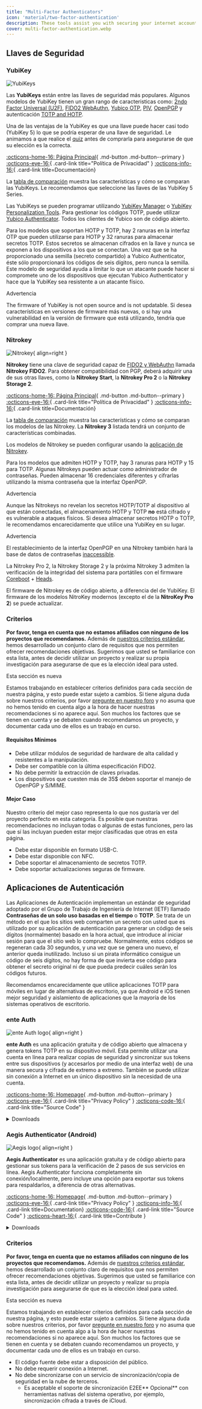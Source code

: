 ```yaml
---
title: "Multi-Factor Authenticators"
icon: 'material/two-factor-authentication'
description: These tools assist you with securing your internet accounts with Multi-Factor Authentication without sending your secrets to a third-party.
cover: multi-factor-authentication.webp
---
```


## Llaves de Seguridad

### YubiKey

<div class="admonition recommendation" markdown>

![YubiKeys](assets/img/multi-factor-authentication/yubikey.png)

Las **YubiKeys** están entre las llaves de seguridad más populares. Algunos modelos de YubiKey tienen un gran rango de caracteristicas como: [2ndo Factor Universal (U2F)](https://en.wikipedia.org/wiki/Universal_2nd_Factor), [FIDO2 WebAuthn](https://es.wikipedia.org/wiki/WebAuthn), [Yubico OTP](https://developers.yubico.com/OTP/), [PIV](https://en.wikipedia.org/wiki/FIPS_201), [OpenPGP](https://developers.yubico.com/PGP/) y autenticación [TOTP and HOTP](https://developers.yubico.com/OATH/).

Una de las ventajas de la YubiKey es que una llave puede hacer casi todo (YubiKey 5) lo que se podría esperar de una llave de seguridad. Le animamos a que realice el [quiz](https://www.yubico.com/quiz/) antes de comprarla para asegurarse de que su elección es la correcta.

[:octicons-home-16: Página Principal](https://www.yubico.com){ .md-button .md-button--primary }
[:octicons-eye-16:](https://www.yubico.com/support/terms-conditions/privacy-notice){ .card-link title="Política de Privacidad" }
[:octicons-info-16:](https://docs.yubico.com/){ .card-link title=Documentación}

</details>

</div>

La [tabla de comparación](https://www.yubico.com/store/compare/) muestra las características y cómo se comparan las YubiKeys. Le recomendamos que seleccione las llaves de las YubiKey 5 Series.

Las YubiKeys se pueden programar utilizando [YubiKey Manager](https://www.yubico.com/support/download/yubikey-manager/) o [YubiKey Personalization Tools](https://www.yubico.com/support/download/yubikey-personalization-tools/). Para gestionar los códigos TOTP, puede utilizar [Yubico Authenticator](https://www.yubico.com/products/yubico-authenticator/). Todos los clientes de Yubico son de código abierto.

Para los modelos que soportan HOTP y TOTP, hay 2 ranuras en la interfaz OTP que pueden utilizarse para HOTP y 32 ranuras para almacenar secretos TOTP. Estos secretos se almacenan cifrados en la llave y nunca se exponen a los dispositivos a los que se conectan. Una vez que se ha proporcionado una semilla (secreto compartido) a Yubico Authenticator, éste sólo proporcionará los códigos de seis dígitos, pero nunca la semilla. Este modelo de seguridad ayuda a limitar lo que un atacante puede hacer si compromete uno de los dispositivos que ejecutan Yubico Authenticator y hace que la YubiKey sea resistente a un atacante físico.

<div class="admonition warning" markdown>
<p class="admonition-title">Advertencia</p>

The firmware of YubiKey is not open source and is not updatable. Si desea características en versiones de firmware más nuevas, o si hay una vulnerabilidad en la versión de firmware que está utilizando, tendría que comprar una nueva llave.

</div>

### Nitrokey

<div class="admonition recommendation" markdown>

![Nitrokey](assets/img/multi-factor-authentication/nitrokey.jpg){ align=right }

**Nitrokey** tiene una clave de seguridad capaz de [FIDO2 y WebAuthn](basics/multi-factor-authentication.md#fido-fast-identity-online) llamada **Nitrokey FIDO2**. Para obtener compatibilidad con PGP, deberá adquirir una de sus otras llaves, como la **Nitrokey Start**, la **Nitrokey Pro 2** o la **Nitrokey Storage 2**.

[:octicons-home-16: Página Principal](https://www.nitrokey.com){ .md-button .md-button--primary }
[:octicons-eye-16:](https://www.nitrokey.com/data-privacy-policy){ .card-link title="Política de Privacidad" }
[:octicons-info-16:](https://docs.nitrokey.com/){ .card-link title=Documentación}

</details>

</div>

La [tabla de comparación](https://www.nitrokey.com/#comparison) muestra las características y cómo se comparan los modelos de las Nitrokey. La **Nitrokey 3** listada tendrá un conjunto de características combinadas.

Los modelos de Nitrokey se pueden configurar usando la [aplicación de Nitrokey](https://www.nitrokey.com/download).

Para los modelos que admiten HOTP y TOTP, hay 3 ranuras para HOTP y 15 para TOTP. Algunas Nitrokeys pueden actuar como administrador de contraseñas. Pueden almacenar 16 credenciales diferentes y cifrarlas utilizando la misma contraseña que la interfaz OpenPGP.

<div class="admonition warning" markdown>
<p class="admonition-title">Advertencia</p>

Aunque las Nitrokeys no revelan los secretos HOTP/TOTP al dispositivo al que están conectadas, el almacenamiento HOTP y TOTP **no** está cifrado y es vulnerable a ataques físicos. Si desea almacenar secretos HOTP o TOTP, le recomendamos encarecidamente que utilice una YubiKey en su lugar.

</div>

<div class="admonition warning" markdown>
<p class="admonition-title">Advertencia</p>

El restablecimiento de la interfaz OpenPGP en una Nitrokey también hará la base de datos de contraseñas [inaccessible](https://docs.nitrokey.com/pro/linux/factory-reset).

</div>

La Nitrokey Pro 2, la Nitrokey Storage 2 y la próxima Nitrokey 3 admiten la verificación de la integridad del sistema para portátiles con el firmware [Coreboot](https://www.coreboot.org/) + [Heads](https://osresearch.net/).

El firmware de Nitrokey es de código abierto, a diferencia del de YubiKey. El firmware de los modelos NitroKey modernos (excepto el de la **NitroKey Pro 2**) se puede actualizar.

### Criterios

**Por favor, tenga en cuenta que no estamos afiliados con ninguno de los proyectos que recomendamos.** Además de [nuestros criterios estándar](about/criteria.md), hemos desarrollado un conjunto claro de requisitos que nos permiten ofrecer recomendaciones objetivas. Sugerimos que usted se familiarice con esta lista, antes de decidir utilizar un proyecto y realizar su propia investigación para asegurarse de que es la elección ideal para usted.

<div class="admonition example" markdown>
<p class="admonition-title">Esta sección es nueva</p>

Estamos trabajando en establecer criterios definidos para cada sección de nuestra página, y esto puede estar sujeto a cambios. Si tiene alguna duda sobre nuestros criterios, por favor [pregunte en nuestro foro](https://discuss.privacyguides.net/latest) y no asuma que no hemos tenido en cuenta algo a la hora de hacer nuestras recomendaciones si no aparece aquí. Son muchos los factores que se tienen en cuenta y se debaten cuando recomendamos un proyecto, y documentar cada uno de ellos es un trabajo en curso.

</div>

#### Requisitos Mínimos

- Debe utilizar módulos de seguridad de hardware de alta calidad y resistentes a la manipulación.
- Debe ser compatible con la última especificación FIDO2.
- No debe permitir la extracción de claves privadas.
- Los dispositivos que cuesten más de 35$ deben soportar el manejo de OpenPGP y S/MIME.

#### Mejor Caso

Nuestro criterio del mejor caso representa lo que nos gustaría ver del proyecto perfecto en esta categoría. Es posible que nuestras recomendaciones no incluyan todas o algunas de estas funciones, pero las que sí las incluyan pueden estar mejor clasificadas que otras en esta página.

- Debe estar disponible en formato USB-C.
- Debe estar disponible con NFC.
- Debe soportar el almacenamiento de secretos TOTP.
- Debe soportar actualizaciones seguras de firmware.

## Aplicaciones de Autenticación

Las Aplicaciones de Autenticación implementan un estándar de seguridad adoptado por el Grupo de Trabajo de Ingeniería de Internet (IETF) llamado **Contraseñas de un solo uso basadas en el tiempo** o **TOTP**. Se trata de un método en el que los sitios web comparten un secreto con usted que es utilizado por su aplicación de autenticación para generar un código de seis dígitos (normalmente) basado en la hora actual, que introduce al iniciar sesión para que el sitio web lo compruebe. Normalmente, estos códigos se regeneran cada 30 segundos, y una vez que se genera uno nuevo, el anterior queda inutilizado. Incluso si un pirata informático consigue un código de seis dígitos, no hay forma de que invierta ese código para obtener el secreto original ni de que pueda predecir cuáles serán los códigos futuros.

Recomendamos encarecidamente que utilice aplicaciones TOTP para móviles en lugar de alternativas de escritorio, ya que Android e iOS tienen mejor seguridad y aislamiento de aplicaciones que la mayoría de los sistemas operativos de escritorio.

### ente Auth

<div class="admonition recommendation" markdown>

![ente Auth logo](assets/img/multi-factor-authentication/ente-auth.png){ align=right }

**ente Auth** es una aplicación gratuita y de código abierto que almacena y genera tokens TOTP en su dispositivo móvil. Esta permite utilizar una cuenta en línea para realizar copias de seguridad y sincronizar sus tokens entre sus dispositivos (y accesarlos por medio de una interfaz web) de una manera secura y cifrada de extremo a extremo. También se puede utilizar sin conexión a Internet en un único dispositivo sin la necesidad de una cuenta.

[:octicons-home-16: Homepage](https://ente.io/auth){ .md-button .md-button--primary }
[:octicons-eye-16:](https://ente.io/privacy){ .card-link title="Privacy Policy" }
[:octicons-code-16:](https://github.com/ente-io/auth){ .card-link title="Source Code" }

<details class="downloads" markdown>
<summary>Downloads</summary>

- [:simple-googleplay: Google Play](https://play.google.com/store/apps/details?id=io.ente.auth)
- [:simple-appstore: App Store](https://apps.apple.com/us/app/ente-authenticator/id6444121398)
- [:simple-github: GitHub](https://github.com/ente-io/ente/releases)
- [:octicons-globe-16: Web](https://auth.ente.io)

</details>

</div>

### Aegis Authenticator (Android)

<div class="admonition recommendation" markdown>

![Aegis logo](assets/img/multi-factor-authentication/aegis.png){ align=right }

**Aegis Authenticator** es una aplicación gratuita y de código abierto para gestionar sus tokens para la verificación de 2 pasos de sus servicios en línea. Aegis Authenticator funciona completamente sin conexión/localmente, pero incluye una opción para exportar sus tokens para respaldarlos, a diferencia de otras alternativas.

[:octicons-home-16: Homepage](https://getaegis.app){ .md-button .md-button--primary }
[:octicons-eye-16:](https://getaegis.app/aegis/privacy.html){ .card-link title="Privacy Policy" }
[:octicons-info-16:](https://github.com/beemdevelopment/Aegis/wiki){ .card-link title=Documentation}
[:octicons-code-16:](https://github.com/beemdevelopment/Aegis){ .card-link title="Source Code" }
[:octicons-heart-16:](https://www.buymeacoffee.com/beemdevelopment){ .card-link title=Contribute }

<details class="downloads" markdown>
<summary>Downloads</summary>

- [:simple-googleplay: Google Play](https://play.google.com/store/apps/details?id=com.beemdevelopment.aegis)
- [:simple-github: GitHub](https://github.com/beemdevelopment/Aegis/releases)

</details>

</div>

### Criterios

**Por favor, tenga en cuenta que no estamos afiliados con ninguno de los proyectos que recomendamos.** Además de [nuestros criterios estándar](about/criteria.md), hemos desarrollado un conjunto claro de requisitos que nos permiten ofrecer recomendaciones objetivas. Sugerimos que usted se familiarice con esta lista, antes de decidir utilizar un proyecto y realizar su propia investigación para asegurarse de que es la elección ideal para usted.

<div class="admonition example" markdown>
<p class="admonition-title">Esta sección es nueva</p>

Estamos trabajando en establecer criterios definidos para cada sección de nuestra página, y esto puede estar sujeto a cambios. Si tiene alguna duda sobre nuestros criterios, por favor [pregunte en nuestro foro](https://discuss.privacyguides.net/latest) y no asuma que no hemos tenido en cuenta algo a la hora de hacer nuestras recomendaciones si no aparece aquí. Son muchos los factores que se tienen en cuenta y se debaten cuando recomendamos un proyecto, y documentar cada uno de ellos es un trabajo en curso.

</div>

- El código fuente debe estar a disposición del público.
- No debe requerir conexión a Internet.
- No debe sincronizarse con un servicio de sincronización/copia de seguridad en la nube de terceros.
    - Es aceptable el soporte de sincronización E2EE** Opcional** con herramientas nativas del sistema operativo, por ejemplo, sincronización cifrada a través de iCloud.
